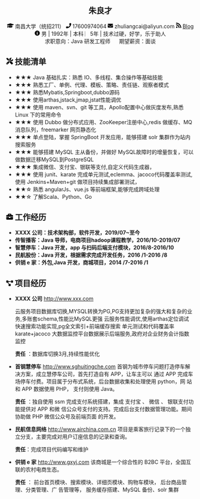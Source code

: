  <center>
     <h2>朱良才</h2>
     <div>
         <span>
             <img src="assets/graduation-cap-solid.svg" width="18px">
             南昌大学（统招211）
         </span>
         <span>
             <img src="assets/phone-solid.svg" width="14px">
             17600974064
         </span>
         <span>
             <img src="assets/envelope-solid.svg" width="14px">
             zhuliangcai@aliyun.com
         </span>
         <!-- <span>
             <img src="assets/github-brands.svg" width="14px">
             <a href="https://github.com/zhuliangcai">zhuliangcai</a>
         </span> -->
         <span>
             <img src="assets/rss-solid.svg" width="14px">
             <a href="https://zhuliangcai.github.io">Blog</a>
         </span>    
         <br/>
         <span>
           <img src="assets/info-circle-solid.svg" width="14px">
           男 | 1992年 | 本科 ︳5年 | 技术过硬，好学，乐于助人
           <br/>
            求职意向：Java 研发工程师   &nbsp;&nbsp;&nbsp;&nbsp;  期望薪资：面谈
         </span>
     </div>
 </center>

## <img src="assets/tools-solid.svg" width="18px"> 技能清单

- ★★★ Java 基础扎实：熟悉 IO、多线程、集合操作等基础技能
- ★★★ 熟悉工厂、单例、代理、模板、策略、责任链、观察者模式 
- ★★★ 熟悉Mybatis,Springboot,dubbo源码
- ★★★ 使用arthas,jstack,jmap,jstat性能调优
- ★★★ 使用 maven、svn、git 等工具，Apollo配置中心做灰度发布,熟悉 Linux 下的常用命令
- ★★★ 使用 Dubbo 做分布式应用、ZooKeeper注册中心,redis 做缓存、MQ 消息队列，freemarker 网页静态化
- ★★★ 单点登陆，掌握 SpringBoot 开发应用，能够搭建 solr 集群作为站内搜索服务
- ★★★ 能够搭建 MySQL 主从备份，并做好 MySQL故障时的增量恢复，可以做数据迁移MySQL到PostgreSQL
- ★★★ 集成微信、支付宝、银联等支付,自定义代码生成器，
- ★★★ 使用 junit、karate 完成单元测试,eclemma、jacoco代码覆盖率测试,使用 Jenkins+Maven+git 做项目持续集成部署测试，
- ★★☆ 熟悉 angularJs、vue.js 等前端框架,能够完成跨域处理
- ★★☆ 了解Scala、Python、Go

## <img src="assets/briefcase-solid.svg" width="18px"> 工作经历

- **XXXX 公司：技术架构部，软件开发，2019/07~至今**
- **传智播客：Java 导师，电商项目hadoop课程教学，2016/10-2019/07**
- **智慧停车：Java 开发，app 与扫码后端支付模块，2016/8-2016/10**
- **民航股份：Java 开发，根据需求完成开发任务，2016 /1-2016 /8**
- **供销 e 家：外包,Java 开发，商城项目，2014 /7-2016 /1**

## <img src="assets/project-diagram-solid.svg" width="18px"> 项目经历

- **XXXX 公司** http://www.xxx.com

    云服务项目数据库切换,MYSQL转换为PG,PG支持更加复杂的强大和复杂的业务,多账套schema,性能比MySQL更强
    云服务性能调优,使用arthas定位调试
    快速搜索功能实现,pg全文索引+前端缓存搜索
    单元测试和代码覆盖率 karate+jacoco
    大数据监控平台数据展示后端服务,政府对企业财务会计指数监控

    **责任** ：数据库切换3月,持续性能优化
    
- **首钢慧停车** http://www.sghuitingche.com
    首钢为城市停车问题打造停车解决方案，成立慧停车公司，首先打造自有 APP，让车主可以
    通过 APP 完成车场停车付费。项目属于分布式系统，后台数据收集和处理使用 python，网
    站和 APP 数据使用 PHP， 支付则使用 Java。

    **责任** ：独自使用 ssm 完成支付系统搭建，集成 支付宝 、 微信 、 银联支付功能提供对 APP 和微
    信公众号支付的支持。完成后台支付数据管理功能。期间协助做 PHP 微信公众号及前端页面
    的开发。
- **民航信息网络** http://www.airchina.com.cn
    项目是乘客旅行记录下的一个独立分支，主要完成对用户订座信息的记录和查询。

    **责任**：完成项目代码编写和维护
- **供销 e 家** http://www.gxyj.com
    该商城是一个综合性的 B2BC 平台，全国互联的农村电商生态。

    **责任** ： 前台首页模块、搜索模块、详细页模块、购物车模块， 后台商品管理、分类管理、广
    告管理等， 服务缓存搭建、MySQL 备份、solr 集群

